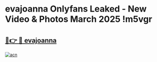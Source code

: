# evajoanna Onlyfans Leaked - New Video & Photos March 2025 !m5vgr

# <h2><a href="https://z84ghn.iuczelnia.edu.pl?title=evajoanna&ref=m5vgr">🔗👉 🔴 evajoanna</a></h2>

[![acn](https://github.com/user-attachments/assets/0f9c940e-d8b0-45ae-aac7-cd30a18b3e1c)](https://z84ghn.iuczelnia.edu.pl?title=evajoanna&ref=m5vgr)

